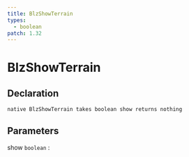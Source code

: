 ```yaml
---
title: BlzShowTerrain
types:
  - boolean
patch: 1.32
---
```


# BlzShowTerrain

## Declaration

```jass
native BlzShowTerrain takes boolean show returns nothing
```

## Parameters
show `boolean`
: 
